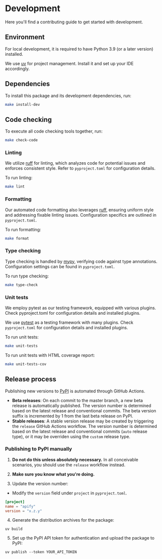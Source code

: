# Development

Here you'll find a contributing guide to get started with development.

## Environment

For local development, it is required to have Python 3.9 (or a later version) installed.

We use [uv](https://docs.astral.sh/uv/) for project management. Install it and set up your IDE accordingly.

## Dependencies

To install this package and its development dependencies, run:

```sh
make install-dev
```

## Code checking

To execute all code checking tools together, run:

```sh
make check-code
```

### Linting

We utilize [ruff](https://docs.astral.sh/ruff/) for linting, which analyzes code for potential issues and enforces consistent style. Refer to `pyproject.toml` for configuration details.

To run linting:

```sh
make lint
```

### Formatting

Our automated code formatting also leverages [ruff](https://docs.astral.sh/ruff/), ensuring uniform style and addressing fixable linting issues. Configuration specifics are outlined in `pyproject.toml`.

To run formatting:

```sh
make format
```

### Type checking

Type checking is handled by [mypy](https://mypy.readthedocs.io/), verifying code against type annotations. Configuration settings can be found in `pyproject.toml`.

To run type checking:

```sh
make type-check
```

### Unit tests

We employ pytest as our testing framework, equipped with various plugins. Check pyproject.toml for configuration details and installed plugins.

We use [pytest](https://docs.pytest.org/) as a testing framework with many plugins. Check `pyproject.toml` for configuration details and installed plugins.

To run unit tests:

```sh
make unit-tests
```

To run unit tests with HTML coverage report:

```sh
make unit-tests-cov
```

## Release process

Publishing new versions to [PyPI](https://pypi.org/project/apify) is automated through GitHub Actions.

- **Beta releases**: On each commit to the master branch, a new beta release is automatically published. The version number is determined based on the latest release and conventional commits. The beta version suffix is incremented by 1 from the last beta release on PyPI.
- **Stable releases**: A stable version release may be created by triggering the `release` GitHub Actions workflow. The version number is determined based on the latest release and conventional commits (`auto` release type), or it may be overriden using the `custom` release type.

### Publishing to PyPI manually

1. **Do not do this unless absolutely necessary.** In all conceivable scenarios, you should use the `release` workflow instead.
2. **Make sure you know what you're doing.**

3. Update the version number:

- Modify the `version` field under `project` in `pyproject.toml`.

```toml
[project]
name = "apify"
version = "x.z.y"
```

4. Generate the distribution archives for the package:

```shell
uv build
```

5. Set up the PyPI API token for authentication and upload the package to PyPI:

```shell
uv publish --token YOUR_API_TOKEN
```
